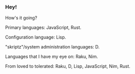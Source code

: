 ### Hey!

How's it going?

Primary languages: JavaScript, Rust.

Configuration language: Lisp.

"skriptz"/system administration languages: D.

Languages that I have my eye on: Raku, Nim.

From loved to tolerated: Raku, D, Lisp, JavaScript, Nim, Rust.
